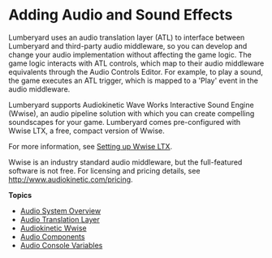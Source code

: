 # Adding Audio and Sound Effects<a name="audio-intro"></a>

Lumberyard uses an audio translation layer \(ATL\) to interface between Lumberyard and third\-party audio middleware, so you can develop and change your audio implementation without affecting the game logic\. The game logic interacts with ATL controls, which map to their audio middleware equivalents through the Audio Controls Editor\. For example, to play a sound, the game executes an ATL trigger, which is mapped to a 'Play' event in the audio middleware\.

Lumberyard supports Audiokinetic Wave Works Interactive Sound Engine \(Wwise\), an audio pipeline solution with which you can create compelling soundscapes for your game\. Lumberyard comes pre\-configured with Wwise LTX, a free, compact version of Wwise\. 

For more information, see [Setting up Wwise LTX](audio-wwise-using.md)\.

Wwise is an industry standard audio middleware, but the full\-featured software is not free\. For licensing and pricing details, see [http://www\.audiokinetic\.com/pricing](http://www.audiokinetic.com/pricing)\.

**Topics**
+ [Audio System Overview](audio-architecture.md)
+ [Audio Translation Layer](audio-translation-layer.md)
+ [Audiokinetic Wwise](audio-wwise.md)
+ [Audio Components](audio-components.md)
+ [Audio Console Variables](audio-console-commands.md)